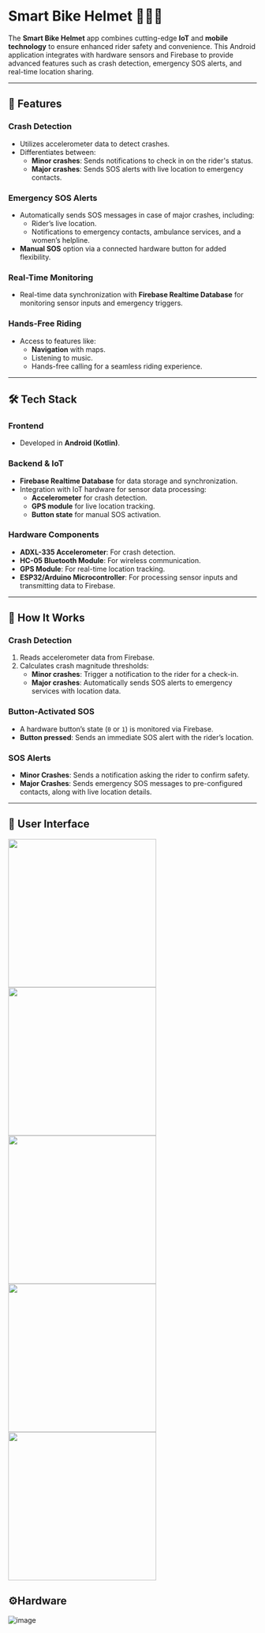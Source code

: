 # Smart Bike Helmet 🚴‍♂️📱  

The **Smart Bike Helmet** app combines cutting-edge **IoT** and **mobile technology** to ensure enhanced rider safety and convenience. This Android application integrates with hardware sensors and Firebase to provide advanced features such as crash detection, emergency SOS alerts, and real-time location sharing.  

---  

## 📲 Features  

### **Crash Detection**  
- Utilizes accelerometer data to detect crashes.  
- Differentiates between:  
  - **Minor crashes**: Sends notifications to check in on the rider's status.  
  - **Major crashes**: Sends SOS alerts with live location to emergency contacts.  

### **Emergency SOS Alerts**  
- Automatically sends SOS messages in case of major crashes, including:  
  - Rider’s live location.  
  - Notifications to emergency contacts, ambulance services, and a women’s helpline.  
- **Manual SOS** option via a connected hardware button for added flexibility.  

### **Real-Time Monitoring**  
- Real-time data synchronization with **Firebase Realtime Database** for monitoring sensor inputs and emergency triggers.  

### **Hands-Free Riding**  
- Access to features like:  
  - **Navigation** with maps.  
  - Listening to music.  
  - Hands-free calling for a seamless riding experience.  

---  

## 🛠️ Tech Stack  

### **Frontend**  
- Developed in **Android (Kotlin)**.  

### **Backend & IoT**  
- **Firebase Realtime Database** for data storage and synchronization.  
- Integration with IoT hardware for sensor data processing:  
  - **Accelerometer** for crash detection.  
  - **GPS module** for live location tracking.  
  - **Button state** for manual SOS activation.  

### **Hardware Components**  
- **ADXL-335 Accelerometer**: For crash detection.  
- **HC-05 Bluetooth Module**: For wireless communication.  
- **GPS Module**: For real-time location tracking.  
- **ESP32/Arduino Microcontroller**: For processing sensor inputs and transmitting data to Firebase.  

---  

## 🎉 How It Works  

### **Crash Detection**  
1. Reads accelerometer data from Firebase.  
2. Calculates crash magnitude thresholds:  
   - **Minor crashes**: Trigger a notification to the rider for a check-in.  
   - **Major crashes**: Automatically sends SOS alerts to emergency services with location data.  

### **Button-Activated SOS**  
- A hardware button’s state (`0` or `1`) is monitored via Firebase.  
- **Button pressed**: Sends an immediate SOS alert with the rider’s location.  

### **SOS Alerts**  
- **Minor Crashes**: Sends a notification asking the rider to confirm safety.  
- **Major Crashes**: Sends emergency SOS messages to pre-configured contacts, along with live location details.  

---  
## 📲 User Interface
<img src="https://github.com/user-attachments/assets/eaeb3a21-23f5-4c0a-8283-55f6e3c33d4b" width="300"/>

<img src="https://github.com/user-attachments/assets/1d762eb9-4722-4d4a-89a8-a2220d6c77ed" width="300"/>




<img src="https://github.com/user-attachments/assets/e1192ab4-90db-4849-b5c2-9c2c26493eb8" width="300"/>
<img src="https://github.com/user-attachments/assets/8b095078-7596-47f7-a26e-8ff62c524e2a" width="300"/>
<img src="https://github.com/user-attachments/assets/9f757736-0e57-4af8-8b8b-6dd6b4985421" width="300"/>


## ⚙️Hardware
![image](https://github.com/user-attachments/assets/78cf851a-0bec-4a1d-b583-b4311d7d6ac8)






